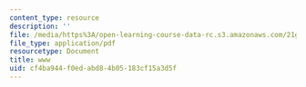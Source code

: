```yaml
---
content_type: resource
description: ''
file: /media/https%3A/open-learning-course-data-rc.s3.amazonaws.com/21g-114-chinese-vi-streamlined-spring-2005/cf4ba944f0edabd84b05183cf15a3d5f_MIT21G_114S05_2_28f.pdf
file_type: application/pdf
resourcetype: Document
title: www
uid: cf4ba944-f0ed-abd8-4b05-183cf15a3d5f
---
```

